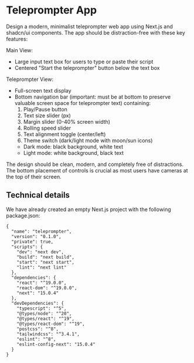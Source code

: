 # Teleprompter App

Design a modern, minimalist teleprompter web app using Next.js and shadcn/ui components. The app should be distraction-free with these key features:

Main View:

- Large input text box for users to type or paste their script
- Centered "Start the teleprompter" button below the text box

Teleprompter View:

- Full-screen text display
- Bottom navigation bar (important: must be at bottom to preserve valuable screen space for teleprompter text) containing:
  1. Play/Pause button
  2. Text size slider (px)
  3. Margin slider (0-40% screen width)
  4. Rolling speed slider
  5. Text alignment toggle (center/left)
  6. Theme switch (dark/light mode with moon/sun icons)
  - Dark mode: black background, white text
  - Light mode: white background, black text

The design should be clean, modern, and completely free of distractions. The bottom placement of controls is crucial as most users have cameras at the top of their screen.

## Technical details

We have already created an empty Next.js project with the following package.json:

```
{
  "name": "teleprompter",
  "version": "0.1.0",
  "private": true,
  "scripts": {
    "dev": "next dev",
    "build": "next build",
    "start": "next start",
    "lint": "next lint"
  },
  "dependencies": {
    "react": "^19.0.0",
    "react-dom": "^19.0.0",
    "next": "15.0.4"
  },
  "devDependencies": {
    "typescript": "^5",
    "@types/node": "^20",
    "@types/react": "^19",
    "@types/react-dom": "^19",
    "postcss": "^8",
    "tailwindcss": "^3.4.1",
    "eslint": "^8",
    "eslint-config-next": "15.0.4"
  }
}
```
